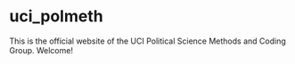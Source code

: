 # uci_polmeth
This is the official website of the UCI Political Science Methods and Coding Group. Welcome!

